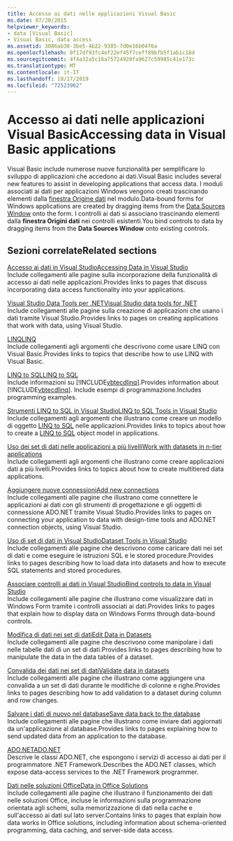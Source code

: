 ```yaml
---
title: Accesso ai dati nelle applicazioni Visual Basic
ms.date: 07/20/2015
helpviewer_keywords:
- data [Visual Basic]
- Visual Basic, data access
ms.assetid: 3086ab38-3be5-4b22-9385-7d0e16b04f6a
ms.openlocfilehash: 0f17df93fc4ef22ef45f7ceff89bfb5f1ab1c18d
ms.sourcegitcommit: 4f4a32a5c16a75724920fa9627c59985c41e173c
ms.translationtype: MT
ms.contentlocale: it-IT
ms.lasthandoff: 10/17/2019
ms.locfileid: "72523962"
---
```

# <a name="accessing-data-in-visual-basic-applications"></a><span data-ttu-id="ec9fe-102">Accesso ai dati nelle applicazioni Visual Basic</span><span class="sxs-lookup"><span data-stu-id="ec9fe-102">Accessing data in Visual Basic applications</span></span>

<span data-ttu-id="ec9fe-103">Visual Basic include numerose nuove funzionalità per semplificare lo sviluppo di applicazioni che accedono ai dati.</span><span class="sxs-lookup"><span data-stu-id="ec9fe-103">Visual Basic includes several new features to assist in developing applications that access data.</span></span> <span data-ttu-id="ec9fe-104">I moduli associati ai dati per applicazioni Windows vengono creati trascinando elementi dalla [finestra Origine dati](/visualstudio/data-tools/add-new-data-sources) nel modulo.</span><span class="sxs-lookup"><span data-stu-id="ec9fe-104">Data-bound forms for Windows applications are created by dragging items from the [Data Sources Window](/visualstudio/data-tools/add-new-data-sources) onto the form.</span></span> <span data-ttu-id="ec9fe-105">I controlli ai dati si associano trascinando elementi dalla **finestra Origini dati** nei controlli esistenti.</span><span class="sxs-lookup"><span data-stu-id="ec9fe-105">You bind controls to data by dragging items from the **Data Sources Window** onto existing controls.</span></span>

## <a name="related-sections"></a><span data-ttu-id="ec9fe-106">Sezioni correlate</span><span class="sxs-lookup"><span data-stu-id="ec9fe-106">Related sections</span></span>

[<span data-ttu-id="ec9fe-107">Accesso ai dati in Visual Studio</span><span class="sxs-lookup"><span data-stu-id="ec9fe-107">Accessing Data in Visual Studio</span></span>](/visualstudio/data-tools/)  
<span data-ttu-id="ec9fe-108">Include collegamenti alle pagine sulla incorporazione della funzionalità di accesso ai dati nelle applicazioni.</span><span class="sxs-lookup"><span data-stu-id="ec9fe-108">Provides links to pages that discuss incorporating data access functionality into your applications.</span></span>

[<span data-ttu-id="ec9fe-109">Visual Studio Data Tools per .NET</span><span class="sxs-lookup"><span data-stu-id="ec9fe-109">Visual Studio data tools for .NET</span></span>](/visualstudio/data-tools/visual-studio-data-tools-for-dotnet)  
<span data-ttu-id="ec9fe-110">Include collegamenti alle pagine sulla creazione di applicazioni che usano i dati tramite Visual Studio.</span><span class="sxs-lookup"><span data-stu-id="ec9fe-110">Provides links to pages on creating applications that work with data, using Visual Studio.</span></span>

[<span data-ttu-id="ec9fe-111">LINQ</span><span class="sxs-lookup"><span data-stu-id="ec9fe-111">LINQ</span></span>](../../visual-basic/programming-guide/language-features/linq/index.md)  
<span data-ttu-id="ec9fe-112">Include collegamenti agli argomenti che descrivono come usare LINQ con Visual Basic.</span><span class="sxs-lookup"><span data-stu-id="ec9fe-112">Provides links to topics that describe how to use LINQ with Visual Basic.</span></span>

[<span data-ttu-id="ec9fe-113">LINQ to SQL</span><span class="sxs-lookup"><span data-stu-id="ec9fe-113">LINQ to SQL</span></span>](../../framework/data/adonet/sql/linq/index.md)  
<span data-ttu-id="ec9fe-114">Include informazioni su [!INCLUDE[vbtecdlinq](~/includes/vbtecdlinq-md.md)].</span><span class="sxs-lookup"><span data-stu-id="ec9fe-114">Provides information about [!INCLUDE[vbtecdlinq](~/includes/vbtecdlinq-md.md)].</span></span> <span data-ttu-id="ec9fe-115">Include esempi di programmazione.</span><span class="sxs-lookup"><span data-stu-id="ec9fe-115">Includes programming examples.</span></span>  

[<span data-ttu-id="ec9fe-116">Strumenti LINQ to SQL in Visual Studio</span><span class="sxs-lookup"><span data-stu-id="ec9fe-116">LINQ to SQL Tools in Visual Studio</span></span>](/visualstudio/data-tools/linq-to-sql-tools-in-visual-studio2)  
<span data-ttu-id="ec9fe-117">Include collegamenti agli argomenti che illustrano come creare un modello di oggetto [LINQ to SQL](../../framework/data/adonet/sql/linq/index.md) nelle applicazioni.</span><span class="sxs-lookup"><span data-stu-id="ec9fe-117">Provides links to topics about how to create a [LINQ to SQL](../../framework/data/adonet/sql/linq/index.md) object model in applications.</span></span>

[<span data-ttu-id="ec9fe-118">Uso dei set di dati nelle applicazioni a più livelli</span><span class="sxs-lookup"><span data-stu-id="ec9fe-118">Work with datasets in n-tier applications</span></span>](/visualstudio/data-tools/work-with-datasets-in-n-tier-applications)  
<span data-ttu-id="ec9fe-119">Include collegamenti agli argomenti che illustrano come creare applicazioni dati a più livelli.</span><span class="sxs-lookup"><span data-stu-id="ec9fe-119">Provides links to topics about how to create multitiered data applications.</span></span>

[<span data-ttu-id="ec9fe-120">Aggiungere nuove connessioni</span><span class="sxs-lookup"><span data-stu-id="ec9fe-120">Add new connections</span></span>](/visualstudio/data-tools/add-new-connections)  
<span data-ttu-id="ec9fe-121">Include collegamenti alle pagine che illustrano come connettere le applicazioni ai dati con gli strumenti di progettazione e gli oggetti di connessione ADO.NET tramite Visual Studio.</span><span class="sxs-lookup"><span data-stu-id="ec9fe-121">Provides links to pages on connecting your application to data with design-time tools and ADO.NET connection objects, using Visual Studio.</span></span>

[<span data-ttu-id="ec9fe-122">Uso di set di dati in Visual Studio</span><span class="sxs-lookup"><span data-stu-id="ec9fe-122">Dataset Tools in Visual Studio</span></span>](/visualstudio/data-tools/dataset-tools-in-visual-studio)  
<span data-ttu-id="ec9fe-123">Include collegamenti alle pagine che descrivono come caricare dati nei set di dati e come eseguire le istruzioni SQL e le stored procedure.</span><span class="sxs-lookup"><span data-stu-id="ec9fe-123">Provides links to pages describing how to load data into datasets and how to execute SQL statements and stored procedures.</span></span>  

[<span data-ttu-id="ec9fe-124">Associare controlli ai dati in Visual Studio</span><span class="sxs-lookup"><span data-stu-id="ec9fe-124">Bind controls to data in Visual Studio</span></span>](/visualstudio/data-tools/bind-controls-to-data-in-visual-studio)  
<span data-ttu-id="ec9fe-125">Include collegamenti alle pagine che illustrano come visualizzare dati in Windows Form tramite i controlli associati ai dati.</span><span class="sxs-lookup"><span data-stu-id="ec9fe-125">Provides links to pages that explain how to display data on Windows Forms through data-bound controls.</span></span>

[<span data-ttu-id="ec9fe-126">Modifica di dati nei set di dati</span><span class="sxs-lookup"><span data-stu-id="ec9fe-126">Edit Data in Datasets</span></span>](/visualstudio/data-tools/edit-data-in-datasets)  
<span data-ttu-id="ec9fe-127">Include collegamenti alle pagine che descrivono come manipolare i dati nelle tabelle dati di un set di dati.</span><span class="sxs-lookup"><span data-stu-id="ec9fe-127">Provides links to pages describing how to manipulate the data in the data tables of a dataset.</span></span>  

[<span data-ttu-id="ec9fe-128">Convalida dei dati nei set di dati</span><span class="sxs-lookup"><span data-stu-id="ec9fe-128">Validate data in datasets</span></span>](/visualstudio/data-tools/validate-data-in-datasets)  
<span data-ttu-id="ec9fe-129">Include collegamenti alle pagine che illustrano come aggiungere una convalida a un set di dati durante le modifiche di colonne e righe.</span><span class="sxs-lookup"><span data-stu-id="ec9fe-129">Provides links to pages describing how to add validation to a dataset during column and row changes.</span></span>

[<span data-ttu-id="ec9fe-130">Salvare i dati di nuovo nel database</span><span class="sxs-lookup"><span data-stu-id="ec9fe-130">Save data back to the database</span></span>](/visualstudio/data-tools/save-data-back-to-the-database)  
<span data-ttu-id="ec9fe-131">Include collegamenti alle pagine che illustrano come inviare dati aggiornati da un'applicazione al database.</span><span class="sxs-lookup"><span data-stu-id="ec9fe-131">Provides links to pages explaining how to send updated data from an application to the database.</span></span>

[<span data-ttu-id="ec9fe-132">ADO.NET</span><span class="sxs-lookup"><span data-stu-id="ec9fe-132">ADO.NET</span></span>](../../framework/data/adonet/index.md)  
<span data-ttu-id="ec9fe-133">Descrive le classi ADO.NET, che espongono i servizi di accesso ai dati per il programmatore .NET Framework.</span><span class="sxs-lookup"><span data-stu-id="ec9fe-133">Describes the ADO.NET classes, which expose data-access services to the .NET Framework programmer.</span></span>

[<span data-ttu-id="ec9fe-134">Dati nelle soluzioni Office</span><span class="sxs-lookup"><span data-stu-id="ec9fe-134">Data in Office Solutions</span></span>](/visualstudio/vsto/data-in-office-solutions)  
<span data-ttu-id="ec9fe-135">Include collegamenti alle pagine che illustrano il funzionamento dei dati nelle soluzioni Office, incluse le informazioni sulla programmazione orientata agli schemi, sulla memorizzazione di dati nella cache e sull'accesso ai dati sul lato server.</span><span class="sxs-lookup"><span data-stu-id="ec9fe-135">Contains links to pages that explain how data works in Office solutions, including information about schema-oriented programming, data caching, and server-side data access.</span></span>
